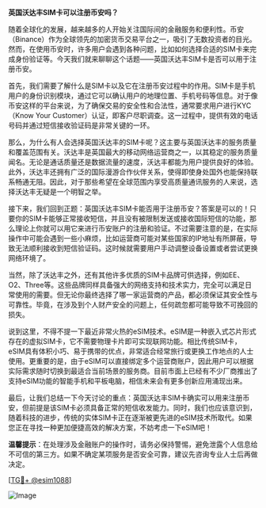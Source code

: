 **英国沃达丰SIM卡可以注册币安吗？**

随着全球化的发展，越来越多的人开始关注国际间的金融服务和便利性。币安（Binance）作为全球领先的加密货币交易平台之一，吸引了无数投资者的目光。然而，在使用币安时，许多用户会遇到各种问题，比如如何选择合适的SIM卡来完成身份验证等。今天我们就来聊聊这个话题——英国沃达丰SIM卡是否可以用于注册币安。

首先，我们需要了解什么是SIM卡以及它在注册币安过程中的作用。SIM卡是手机用户的身份识别模块，通过它可以确认用户的地理位置、手机号码等信息。对于像币安这样的平台来说，为了确保交易的安全性和合法性，通常要求用户进行KYC（Know Your Customer）认证，即客户尽职调查。这一过程中，提供有效的电话号码并通过短信接收验证码是非常关键的一环。

那么，为什么有人会选择英国沃达丰的SIM卡呢？这主要与英国沃达丰的服务质量和覆盖范围有关。沃达丰是英国最大的移动网络运营商之一，以其稳定的服务质量闻名。无论是通话质量还是数据流量的速度，沃达丰都能为用户提供良好的体验。此外，沃达丰还拥有广泛的国际漫游合作伙伴关系，使得即使身处国外也能保持联系畅通无阻。因此，对于那些希望在全球范围内享受高质量通讯服务的人来说，选择沃达丰无疑是一个明智之举。

接下来，我们回到正题：英国沃达丰SIM卡能否用于注册币安？答案是可以的！只要你的SIM卡能够正常接收短信，并且没有被限制发送或接收国际短信的功能，那么理论上你就可以用它来进行币安账户的注册和验证。不过需要注意的是，在实际操作中可能会遇到一些小麻烦，比如运营商可能对某些国家的IP地址有所屏蔽，导致无法顺利接收到短信验证码。这时候就需要用户手动调整设备设置或者尝试更换网络环境了。

当然，除了沃达丰之外，还有其他许多优质的SIM卡品牌可供选择，例如EE、O2、Three等。这些品牌同样具备强大的网络支持和技术实力，完全可以满足日常使用的需要。但无论你最终选择了哪一家运营商的产品，都必须保证其安全性与可靠性。毕竟，在涉及到个人财产安全的问题上，任何疏忽都可能导致不可挽回的损失。

说到这里，不得不提一下最近非常火热的eSIM技术。eSIM是一种嵌入式芯片形式存在的虚拟SIM卡，它不需要物理卡片即可实现联网功能。相比传统SIM卡，eSIM具有体积小巧、易于携带的优点，非常适合经常旅行或更换工作地点的人士使用。更重要的是，由于eSIM可以直接绑定多个运营商账户，因此用户可以根据实际需求随时切换到最适合当前场景的服务商。目前市面上已经有不少厂商推出了支持eSIM功能的智能手机和平板电脑，相信未来会有更多创新应用涌现出来。

最后，让我们总结一下今天讨论的重点：英国沃达丰SIM卡确实可以用来注册币安，但前提是该SIM卡必须具备正常的短信收发能力。同时，我们也应该意识到，随着科技的进步，传统的实体SIM卡正在逐渐被更先进的eSIM技术所取代。如果您正在寻找一种更加便捷高效的解决方案，不妨考虑一下eSIM吧！

**温馨提示**：在处理涉及金融账户的操作时，请务必保持警惕，避免泄露个人信息给不可信的第三方。如果不确定某项服务是否安全可靠，建议先咨询专业人士后再做决定。

[[TG💪+ @esim1088](https://t.me/s/esim1088)]

![Image](https://i.postimg.cc/4NQfJmqS/Snipaste-2025-05-13-00-14-12.png)